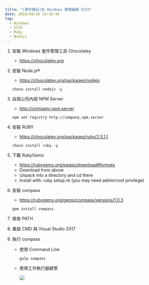 ```yaml
---
title: "[實作筆記]在 Windows 環境編輯 SCSS"
date: 2018/04/26 14:16:34
tag:
  - Windows
  - SCSS
  - Ruby
  - Nodejs
---
```


1. 安裝 Windows 套件管理工具 Chocolatey 
    - https://chocolatey.org
2. 安裝 Node.js® 
    - https://chocolatey.org/packages/nodejs
    ```
    choco install nodejs -y
    ```

3. 註冊公司內部 NPM Server
    - http://company.npm.server
    ```
    npm set registry http://company.npm.server
    ```

4. 安裝 RUBY
    - https://chocolatey.org/packages/ruby/2.5.1.1
    ```
    choco install ruby -y
    ```
5. 下載 RubyGems
    - https://rubygems.org/pages/download#formats
    - Download from above
    - Unpack into a directory and cd there
    - Install with: ruby setup.rb (you may need admin/root privilege)
6. 安裝 compass
    - https://rubygems.org/gems/compass/versions/1.0.3
    ```
    gem install compass
    ```
7. 檢查 PATH
8. 重啟 CMD 與 Visual Studio 2017
9. 執行 compass
    - 使用 Command Line
        ```
        gulp compass
        ```
    - 使用工作執行器總管

        ![](https://i.imgur.com/2sEzAx5.jpg)

